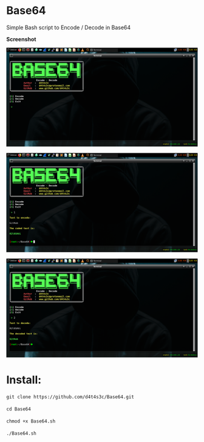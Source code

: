 # Base64

Simple Bash script to Encode / Decode in Base64

**Screenshot**

![](/screenshot/1.png)

![](/screenshot/2.png)

![](/screenshot/3.png)

# Install:
```
git clone https://github.com/d4t4s3c/Base64.git

cd Base64

chmod +x Base64.sh

./Base64.sh
```
